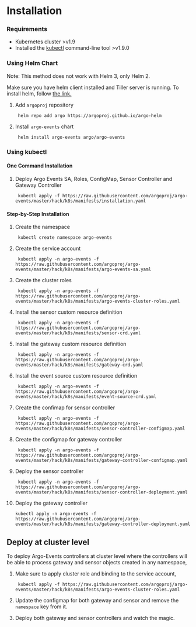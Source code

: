 # Installation

### Requirements
* Kubernetes cluster >v1.9
* Installed the [kubectl](https://kubernetes.io/docs/tasks/tools/install-kubectl/) command-line tool >v1.9.0

### Using Helm Chart

Note: This method does not work with Helm 3, only Helm 2.

Make sure you have helm client installed and Tiller server is running. To install helm, follow <a href="https://docs.helm.sh/using_helm/">the link.</a>

1. Add `argoproj` repository

        helm repo add argo https://argoproj.github.io/argo-helm

2. Install `argo-events` chart

        helm install argo-events argo/argo-events

### Using kubectl

#### One Command Installation

1. Deploy Argo Events SA, Roles, ConfigMap, Sensor Controller and Gateway Controller
   
        kubectl apply -f https://raw.githubusercontent.com/argoproj/argo-events/master/hack/k8s/manifests/installation.yaml

#### Step-by-Step Installation

1. Create the namespace

        kubectl create namespace argo-events

2. Create the service account
              
        kubectl apply -n argo-events -f https://raw.githubusercontent.com/argoproj/argo-events/master/hack/k8s/manifests/argo-events-sa.yaml
  
3. Create the cluster roles

        kubectl apply -n argo-events -f https://raw.githubusercontent.com/argoproj/argo-events/master/hack/k8s/manifests/argo-events-cluster-roles.yaml
        
4. Install the sensor custom resource definition

        kubectl apply -n argo-events -f https://raw.githubusercontent.com/argoproj/argo-events/master/hack/k8s/manifests/sensor-crd.yaml
    
5. Install the gateway custom resource definition

        kubectl apply -n argo-events -f https://raw.githubusercontent.com/argoproj/argo-events/master/hack/k8s/manifests/gateway-crd.yaml

6. Install the event source custom resource definition            

        kubectl apply -n argo-events -f https://raw.githubusercontent.com/argoproj/argo-events/master/hack/k8s/manifests/event-source-crd.yaml

7. Create the confimap for sensor controller
    
        kubectl apply -n argo-events -f https://raw.githubusercontent.com/argoproj/argo-events/master/hack/k8s/manifests/sensor-controller-configmap.yaml
    
8. Create the configmap for gateway controller

        kubectl apply -n argo-events -f https://raw.githubusercontent.com/argoproj/argo-events/master/hack/k8s/manifests/gateway-controller-configmap.yaml
    
9. Deploy the sensor controller

        kubectl apply -n argo-events -f https://raw.githubusercontent.com/argoproj/argo-events/master/hack/k8s/manifests/sensor-controller-deployment.yaml
    
10. Deploy the gateway controller

        kubectl apply -n argo-events -f https://raw.githubusercontent.com/argoproj/argo-events/master/hack/k8s/manifests/gateway-controller-deployment.yaml

## Deploy at cluster level
To deploy Argo-Events controllers at cluster level where the controllers will be 
able to process gateway and sensor objects created in any namespace,

1. Make sure to apply cluster role and binding to the service account,

        kubectl apply -f https://raw.githubusercontent.com/argoproj/argo-events/master/hack/k8s/manifests/argo-events-cluster-roles.yaml

2. Update the configmap for both gateway and sensor and remove the `namespace` key from it.

3. Deploy both gateway and sensor controllers and watch the magic.
